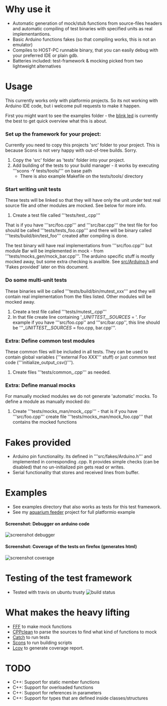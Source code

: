 
Why use it
====================

* Automatic generation of mock/stub functions from source-files headers and automatic compiling of test binaries with specified units as real implementantions.
* Basic Arduino functions fakes (so that compiling works, this is not an emulator)
* Compiles to HOST-PC runnable binary, that you can easily debug with your preferred IDE or plain gdb.
* Batteries included: test-framework & mocking picked from two lightweight alternatives


Usage
====================
This currently works only with platformio projects. So its not working with Arduino IDE code, but i welcome pull requests to make it happen.  

First you might want to see the examples folder - the [blink led](examples/example_blink_led) is currently the best to get quick overview what this is about.

### Set up the framework for your project:

Currently you need to copy this projects 'src' folder to your project. This is because Scons is not very happy with out-of-tree builds. Sorry.

1. Copy the 'src' folder as 'tests' folder into your project.
2. Add building of the tests to your build manager - it works by executing '''scons -Y tests/tools/''' on base path
    * There is also example Makefile on the tests/tools/ directory

### Start writing unit tests

These tests will be linked so that they will have only the unit under test real source file and other modules are mocked. See below for more info.

1. Create a test file called '''tests/test_<any name here>.cpp'''

That is if you have '''src/foo.cpp''' and '''src/bar.cpp''' the test file for foo should
be called '''tests/tests_foo.cpp''' and there will be binary called '''tests/build/bin/test_foo''' created after compiling is done.

The test binary will have real implementations from '''src/foo.cpp''' but module Bar will be implemented in mock - from '''tests/mocks_gen/mock_bar.cpp'''. 
The arduino specific stuff is mostly mocked away, but some extra checking is availble. See [src/Arduino.h](src/Arduino.h) and 'Fakes provided' later on this document.
 

### Do some multi-unit tests

These binaries will be called '''tests/build/bin/mutest_xxx''' and they will contain real implementation from the files listed. Other modules will be mocked away.

1. Create a test file called '''tests/mutest_<any name here>.cpp'''
2. In that file create line containing '__UNITTEST__SOURCES_ = <source files comma separated>'. For example if you have '''src/foo.cpp'' and '''src/bar.cpp'', this line should be '''__UNITTEST__SOURCES_ = foo.cpp, bar.cpp'''.


### Extra: Define common test modules

These common files will be included in all tests. They can be used to contain global variables ('''external Foo XXX''' stuff) or just common test code ('''initialize_output_csv()''').
1. Create files '''tests/common_<any name here>.cpp''' as needed. 

### Extra: Define manual mocks

For manually mocked modules we do not generate 'automatic' mocks. To define a module as manually mocked do:
1. Create '''tests/mocks_man/mock_<source filename>.cpp''' - that is if you have '''src/foo.cpp''' create file '''tests/mocks_man/mock_foo.cpp''' that contains the mocked functions 


Fakes provided
====================

* Arduino pin functionality. Its defined in '''src/fakes/Arduino.h''' and implemented in corresponding .cpp. It provides simple checks (can be disabled) that no un-initialized pin gets read or writes.
* Serial functionality that stores and received lines from buffer. 
 

Examples
====================
* See examples directory that also works as tests for this test framework.
* See my [aquarium feeder](https://github.com/susundberg/arduino-aquarium-feeder) project for full platformio example  

#### Screenshot: Debugger on arduino code
![screenshot debugger](https://rawgit.com/susundberg/arduino-simple-unittest/master/website/screen_debug.png)

#### Screenshot: Coverage of the tests on firefox (generates html)
![screenshot coverage](https://rawgit.com/susundberg/arduino-simple-unittest/master/website/screen_coverage.png)


Testing of the test framework
====================
* Tested with travis on ubuntu trusty ![build status](https://travis-ci.org/susundberg/arduino-simple-unittest.svg?branch=master)

What makes the heavy lifting
====================
* [FFF](https://github.com/meekrosoft/fff) to make mock functions
* [CPPclean](https://github.com/myint/cppclean/) to parse the sources to find what kind of functions to mock  
* [Catch](https://github.com/philsquared/Catch) to run tests
* [Scons](http://scons.org/) to run building scripts 
* [Lcov](http://ltp.sourceforge.net/coverage/lcov.php) to generate coverage report.


TODO
====================

* C++: Support for static member functions
* C++: Support for overloaded functions
* C++: Support for references in parameters
* C++: Support for types that are defined inside classes/structures


